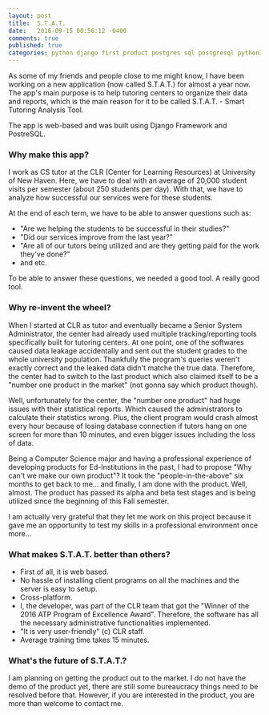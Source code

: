 ```yaml
---
layout: post
title:  S.T.A.T.
date:   2016-09-15 00:56:12 -0400
comments: true
published: true
categories: python django first product postgres sql postgresql python3 python3.4
---
```

As some of my friends and people close to me might know, I have been working on a new application (now called S.T.A.T.) for almost a year now. The app's main purpose is to help tutoring centers to organize their data and reports, which is the main reason for it to be called S.T.A.T. - Smart Tutoring Analysis Tool. 

The app is web-based and was built using Django Framework and PostreSQL.


### Why make this app?

I work as CS tutor at the CLR (Center for Learning Resources) at University of New Haven. Here, we have to deal with an average of 20,000 student visits per semester (about 250 students per day). With that, we have to analyze how successful our services were for these students. 

At the end of each term, we have to be able to answer questions such as:

 * "Are we helping the students to be successful in their studies?"
 * "Did our services improve from the last year?" 
 * "Are all of our tutors being utilized and are they getting paid for the work they've done?" 
 * and etc. 

To be able to answer these questions, we needed a good tool. A really good tool.

### Why re-invent the wheel?

When I started at CLR as tutor and eventually became a Senior System Administrator, the center had already used multiple tracking/reporting tools specifically built for tutoring centers. At one point, one of the softwares caused data leakage accidentally and sent out the student grades to the whole university population. Thankfully the program's queries weren't exactly correct and the leaked data didn't matche the true data. Therefore, the center had to switch to the last product which also claimed itself to be a "number one product in the market" (not gonna say which product though).

Well, unfortunately for the center, the "number one product" had huge issues with their statistical reports. Which caused the administrators to calculate their statistics wrong. Plus, the client program would crash almost every hour because of losing database connection if tutors hang on one screen for more than 10 minutes, and even bigger issues including the loss of data. 

Being a Computer Science major and having a professional experience of developing products for Ed-Institutions in the past, I had to propose "Why can't we make our own product"? It took the "people-in-the-above" six months to get back to me... 
and finally, I am done with the product. Well, almost. The product has passed its alpha and beta test stages and is being utilized since the beginning of this Fall semester.

I am actually very grateful that they let me work on this project because it gave me an opportunity to test my skills in a professional environment once more... 



### What makes S.T.A.T. better than others?

 * First of all, it is web based. 
 * No hassle of installing client programs on all the machines and the server is easy to setup.
 * Cross-platform.
 * I, the developer, was part of the CLR team that got the "Winner of the 2016 ATP Program of Excellence Award". Therefore, the software has all the necessary administrative functionalities implemented.
 * "It is very user-friendly" (c) CLR staff.
 * Average training time takes 15 minutes.

### What's the future of S.T.A.T.?

I am planning on getting the product out to the market. I do not have the demo of the product yet, there are still some bureaucracy things need to be resolved before that. However, if you are interested in the product, you are more than welcome to contact me.


